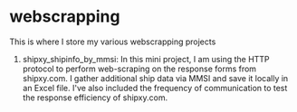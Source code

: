 # webscrapping
This is where I store my various webscrapping projects  
1. shipxy_shipinfo_by_mmsi: In this mini project, I am using the HTTP protocol to perform web-scraping on the response forms from shipxy.com. I gather additional ship data via MMSI and save it locally in an Excel file. I've also included the frequency of communication to test the response efficiency of shipxy.com.
